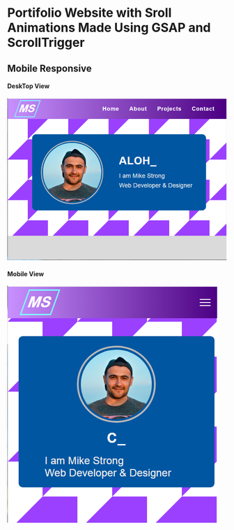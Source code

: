 # Portifolio Website with Sroll Animations Made Using GSAP and ScrollTrigger

## Mobile Responsive

#### DeskTop View

![DesktopView](images/MSDesktop.png)

#### Mobile View

![MobileView](images/MSMobile.png)
